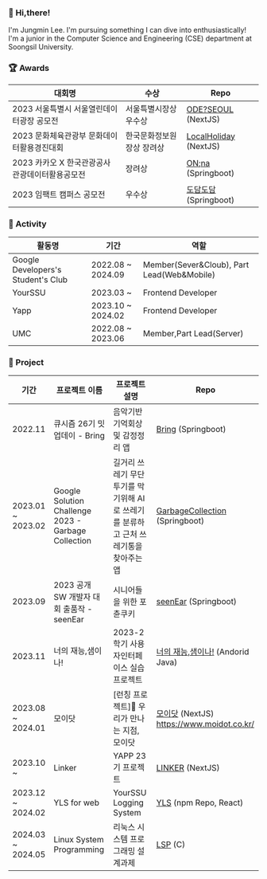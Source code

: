 ### 💫 Hi,there!  
I'm Jungmin Lee. I'm pursuing something I can dive into enthusiastically!  
I'm a junior in the Computer Science and Engineering (CSE) department at Soongsil University.

### 🏆 Awards  

| 대회명   | 수상 | Repo |
| --- | --- | --- |
| 2023 서울특별시 서울열린데이터광장 공모전  | 서울특별시장상 우수상 | [ODE?SEOUL](https://ode-seoul-frontend.vercel.app/)  (NextJS)   |
| 2023 문화체육관광부 문화데이터활용경진대회  | 한국문화정보원장상 장려상 | [LocalHoliday](https://local-holiday.vercel.app/) (NextJS) |
| 2023 카카오 X 한국관광공사 관광데이터활용공모전 | 장려상 |[ON;na](https://github.com/KakaoONna/ONnaBack.git) (Springboot)   |
| 2023 임팩트 캠퍼스 공모전 | 우수상 | [도담도담](https://github.com/Impact-dodamdodam/Dodamdodam-Springboot) (Springboot)|  

### 🧩 Activity

| 활동명  | 기간 | 역할 |
| --- | --- | --- |
| Google Developers's Student's Club | 2022.08 ~ 2024.09 | Member(Sever&Cloub), Part Lead(Web&Mobile) |
| YourSSU | 2023.03 ~ | Frontend Developer |
| Yapp| 2023.10 ~ 2024.02 | Frontend Developer |
| UMC| 2022.08 ~ 2023.06 | Member,Part Lead(Server) |

### 📂 Project
| 기간 | 프로젝트 이름 | 프로젝트 설명 | Repo |
|---|---|---|---|
| 2022.11 | 큐시즘 26기 밋업데이 - Bring | 음악기반 기억회상 및 감정정리 앱 | [Bring](https://github.com/KUSITMS-Github/26th_Meetup_T2_Bring_back) (Springboot) | 
|2023.01 ~ 2023.02 |Google Solution Challenge 2023 - Garbage Collection | 길거리 쓰레기 무단투기를 막기위해 AI로 쓰레기를 분류하고 근처 쓰레기통을 찾아주는 앱 |  [GarbageCollection](https://github.com/gdsc-ssu/garbage-collector-back) (Springboot)  |
|2023.09|2023 공개 SW 개발자 대회 출품작 - seenEar | 시니어들을 위한 포츈쿠키 | [seenEar](https://github.com/OpenSourceSw-seenEar/seenEar-back) (Springboot)|
|2023.11 | 너의 재능,샘이나! | 2023-2학기 사용자인터페이스 실습 프로젝트 | [너의 재능,샘이나!](https://github.com/Sem-in-a/Semi-na-android) (Andorid Java) |
|2023.08 ~ 2024.01 | 모이닷 | [런칭 프로젝트]📍 우리가 만나는 지점, 모이닷 |[모이닷](https://github.com/moidot/frontend) (NextJS) https://www.moidot.co.kr/ |  
|2023.10 ~ | Linker | YAPP 23기 프로젝트 | [LINKER](https://github.com/YAPP-Github/23rd-Web-Team-1-FE) (NextJS) |  
|2023.12 ~ 2024.02 | YLS for web| YourSSU Logging System| [YLS](https://www.npmjs.com/package/@yourssu/logging-system-react) (npm Repo, React)|
|2024.03 ~ 2024.05 | Linux System Programming | 리눅스 시스템 프로그래밍 설계과제 | [LSP](https://github.com/JjungminLee/linuxSystemProgramming) (C)|






